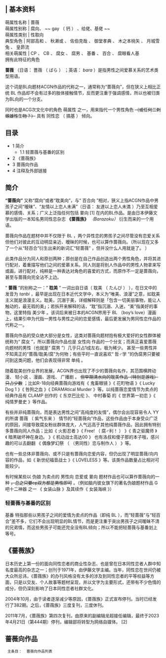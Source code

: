 |  **基本资料**  
---  
萌属性名称  |  蔷薇   
萌属性别称  |  腐向、 ~~ gay  （  钙  ）  、给佬、基佬 ~~  
萌属性类别  |  性取向   
典型角色  |  阿部高和  、  秋濑或  、  佐伯克哉  、  御堂孝典  、  木之本桃矢  、  月城雪兔  、  皇昴流   
相关萌属性  |  CP  、  CB  、  腐女  、  腐男  、  基番  、  百合  、  腐眼看人基   
拥有此特征的角色  
  
**蔷薇** （日语：  薔薇  （  ばら  ）  ；英语：  _bara_ ）是指男性之间爱慕关系的艺术类型用语。

这个词是BL向题材ACGN作品的代称之一，通常称为“蔷薇向”，但在狭义上相比正统  BL
作品却不会有过多的肢体接触情节，反而更注重于强调感情，所以也被归类为BL向的一个分支。

同时也是ACG次文化中的角色  萌属性  之一，用来指代一个男性角色 ~~（或任何二刺螈雄性生物？）~~ 具有  同性恋  （  搞基  ）  倾向。

##  目录

  * 1  简介 
    * 1.1  轻蔷薇与基番的区别 
  * 2  《蔷薇族》 
  * 3  蔷薇向作品 
  * 4  注释及外部链接 

##  简介

**“蔷薇向”** 又称“腐向”或者“耽美向”，与“  百合向  ”相对，狭义上指ACGN作品中男孩子之间“暧昧”、“友情以上恋人未满”（日语：
友達以上恋人未満  ）乃至互相爱慕的感情、关系；广义上泛指任何包括  㚻向  [1]  在内的BL作品。是由日本伊藤文学出版的一本知名男同性恋杂志
**《蔷薇族》** _（Barazoku）_ 衍生而来的一个用语。

蔷薇向作品在题材中并不仅限于  BL
，两个异性恋的男孩子之间尽管没有恋爱关系但他们对彼此的互动明显亲近、暧昧的时候，也可以算作蔷薇向。（所以现在又多了一个从“轻百合”衍生出来的新词汇“轻蔷薇”
，但并没什么人用就是了。  ）

此类作品分为同人和原创两种；原创是在自己作品创造出两个男性角色，并将其进行配对，着重描写他们之间的爱慕关系。同人则是将别人作品中的男性人物拿来写或画，进行配对，纯粹是一种表达对角色的喜爱的方式，而原作不一定是蔷薇向，甚至与蔷薇向完全沾不上边。

“ **蔷薇** ”的别称之一：“ **耽美** ” 一词出自日语（  耽美  （  たんび  ）  ），在日文中的发音为 _tanbi_
，最早是出现在日本近代文学中，本义为“唯美、浪漫”之意，如耽美主义就是浪漫主义。耽美，沉溺于美，详细解释则是「包含一切美丽事物，能让人触动的，最无瑕的美」；若拆开来解释的话，“耽”指沉溺、入迷，“美”指美好的事物，这里特指
美少年  。该词后来被日本的ACGN界用于  BL  （boy’s
love）漫画上，结果引申为代指一男性与男性之间的恋爱感情，最后更发展为男同性恋作品的代称之一。

蔷薇向作品的受众绝大部分是女性，这类对蔷薇向题材抱有极大爱好的女性群体被统称为“  腐女  ”，所以蔷薇向作品也是  女性向
作品的一个分支；而真正喜爱蔷薇向题材的男性（也就是“  腐男  ”）几乎只占1成左右，极为稀少。
甚至一些男性并不知真正的“蔷薇/耽美/腐”为何物；有些平时一直说喜欢“  哲♂学  ”的伪腐男只要被问到这类问题，他们会表现得非常  单纯  。

随着耽美创作业界的发展，ACGN界也出现了不少的蔷薇向名作，其范围横跨动漫、  轻小说  、漫画、游戏、  广播剧  。
~~但早期清水向的耽美作品（特别是游戏）只占少数~~ ；比如R-18向经典蔷薇向游戏有《  鬼畜眼镜  》《  花町物语  》《  Lucky Dog 1
》《  咎狗之血  》《  DRAMAtical Murder  》等。以纯蔷薇恋爱情节为卖点的经典作品有  CLAMP  创作的《  东京巴比伦  》、
中村春菊  的《  世界第一初恋  》《  纯情罗曼史  》等作品。

有些并非纯蔷薇向，而是表达男性之间“高纯度的友情”，偶尔会出现容易令人  YY  的所谓  蔷薇  （  紫气东来  ）
情节的“轻蔷薇向”作品，这些作品由于本身受众广泛的原因，间接导致腐女粉丝群体庞大，人气远高于其他纯蔷薇作品，因此拥有特别多蔷薇向同人作品；比如《  火影忍者
》《  Free!  （  腐♂利！  ）  》《  青之驱魔师  》《  暗黑破坏神在身边。  》《  机动战士高达00  》
也有洛叔和傻子那的本子哦，感兴趣的可以去翻翻  《  偶像梦幻祭  （  （男同性）恋与制作人  ）  》等。

也有一些总体非蔷薇向、或不只是有蔷薇向恋爱内容，但仍出现了明显蔷薇/向内容的作品，如《  新世纪福音战士  》《  LOVELESS
》等。该类作品数量占比相对可能较少。

有时候某些以  伪娘  为卖点的  男性向  恋爱或  㚻向  题材作品也可以算作蔷薇向的一种 ~~，总之只要cp双方都是男性即可~~
。（例如脑内彼女旗下的著名伪娘题材作品  G吧十二神器  之一  《  女装山脉  》及其续作《  女装海峡  》）

###  轻蔷薇与基番的区别

基番  特指那些以男孩子之间的爱情为卖点的作品（即纯  BL
），而“轻蔷薇”与“轻百合”差不多，它们不会出现明显的BL情节，而是更注重于突出男孩子之间暧昧不清的兄弟情，而这些男孩子可能还完全没有BL倾向；所以不能把轻蔷薇与基番划上等号。

##  《蔷薇族》

日本历史上第一份的面向同性恋者的商业性杂志、也是曾在日本同性恋者人群中知名度最高的杂志之一；创刊于1971年，由伊藤文学主编。当年，同性恋在世间仍被大众所忌讳，《蔷薇族》的办刊风格没有太多的涉及到同性恋者的平等权益等方面，只是以交友、个人故事等题材呈现，并以文字为主要形式，还带有不少色情的成分，但仍深刻影响了日本同性恋者社群文化。

2004年10月，由于读者逐渐减少等原因，《蔷薇族》正式宣布停刊。当时已经发行了382期。之后，《蔷薇族》三度复刊，三度休刊。

2011年7月，《蔷薇族》第四次复刊，由原来的副编辑龙超接任编辑，最终于2023年4月21日（第444期）停刊，编辑部将转型为网络自媒体。  [2]

##  蔷薇向作品

     主条目：  蔷薇向作品列表 